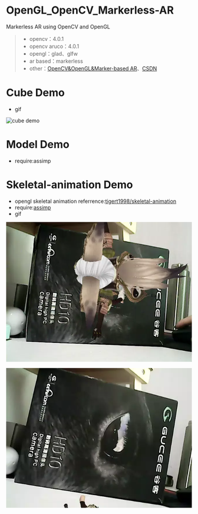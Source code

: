 # OpenGL_OpenCV_Markerless-AR
Markerless AR using OpenCV and OpenGL

> - opencv：4.0.1
> - opencv aruco：4.0.1
> - opengl：glad、glfw
> - ar based：markerless
> - other：[OpenCV&OpenGL&Marker-based AR](https://github.com/o0olele/OpenGL_OpenCV_AR)、[CSDN](https://blog.csdn.net/qq_33446100/article/details/98848510)

# Cube Demo
- gif

![cube demo](https://github.com/o0olele/OpenGL_OpenCV_Markerless-AR/blob/master/Cube%20Demo/img/cube.gif)

# Model Demo
- require:assimp

# Skeletal-animation Demo
- opengl skeletal animation referrence:[tigert1998/skeletal-animation](https://github.com/tigert1998/skeletal-animation)
- require:[assimp](https://github.com/assimp/assimp)
- gif

![skeletal demo](./Skeletal%20Demo/img/demo0.webp)

![skeletal demo](./Skeletal%20Demo/img/demo1.webp)
